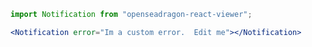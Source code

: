 ```js static
import Notification from "openseadragon-react-viewer";
```

```jsx
<Notification error="Im a custom error.  Edit me"></Notification>
```
